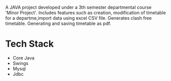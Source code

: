 A JAVA project developed under a 3th semester departmental course 'Minor Project'. Includes features such as creation, modification of timetable for a departme,import data using excel CSV file. 
Generates clash free timetable. Generating and saving timetable as pdf.

# Tech Stack
- Core Java
- Swings
- Mysql
- Jdbc

